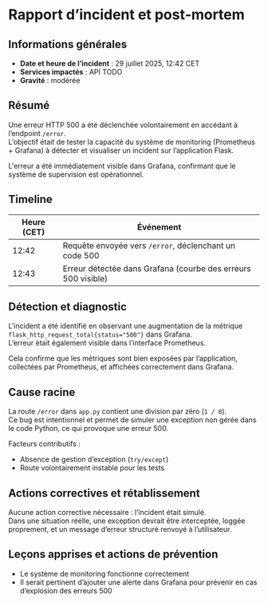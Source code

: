 
# Rapport d’incident et post‑mortem

## Informations générales

- **Date et heure de l’incident** : 29 juillet 2025, 12:42 CET
- **Services impactés** : API TODO
- **Gravité** : modérée

## Résumé

Une erreur HTTP 500 a été déclenchée volontairement en accédant à l’endpoint `/error`.  
L’objectif était de tester la capacité du système de monitoring (Prometheus + Grafana) à détecter et visualiser un incident sur l’application Flask.

L'erreur a été immédiatement visible dans Grafana, confirmant que le système de supervision est opérationnel.

## Timeline

| Heure (CET) | Événement                                       |
|-------------|--------------------------------------------------|
| 12:42       | Requête envoyée vers `/error`, déclenchant un code 500 |
| 12:43       | Erreur détectée dans Grafana (courbe des erreurs 500 visible) |

## Détection et diagnostic

L'incident a été identifié en observant une augmentation de la métrique `flask_http_request_total{status="500"}` dans Grafana.  
L’erreur était également visible dans l’interface Prometheus.

Cela confirme que les métriques sont bien exposées par l’application, collectées par Prometheus, et affichées correctement dans Grafana.

## Cause racine

La route `/error` dans `app.py` contient une division par zéro (`1 / 0`).  
Ce bug est intentionnel et permet de simuler une exception non gérée dans le code Python, ce qui provoque une erreur 500.

Facteurs contributifs :
- Absence de gestion d’exception (`try/except`)
- Route volontairement instable pour les tests

## Actions correctives et rétablissement

Aucune action corrective nécessaire : l’incident était simulé.  
Dans une situation réelle, une exception devrait être interceptée, loggée proprement, et un message d’erreur structuré renvoyé à l’utilisateur.

## Leçons apprises et actions de prévention

-  Le système de monitoring fonctionne correctement
-  Il serait pertinent d’ajouter une alerte dans Grafana pour prévenir en cas d’explosion des erreurs 500


